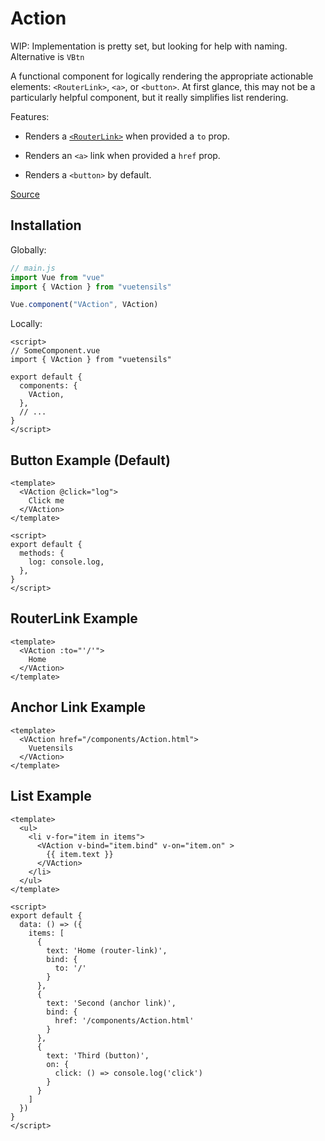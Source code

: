 # Action

WIP: Implementation is pretty set, but looking for help with naming. Alternative is `VBtn`

A functional component for logically rendering the appropriate actionable elements: `<RouterLink>`, `<a>`, or `<button>`. At first glance, this may not be a particularly helpful component, but it really simplifies list rendering.

Features:

- Renders a [`<RouterLink>`](https://router.vuejs.org/api/#router-link) when provided a `to` prop.

- Renders an `<a>` link when provided a `href` prop.
- Renders a `<button>` by default.

[Source](https://github.com/Stegosource/vuetensils/blob/master/src/components/VAction/VAction.vue)

## Installation

Globally:

```js
// main.js
import Vue from "vue"
import { VAction } from "vuetensils"

Vue.component("VAction", VAction)
```

Locally:

```vue
<script>
// SomeComponent.vue
import { VAction } from "vuetensils"

export default {
  components: {
    VAction,
  },
  // ...
}
</script>
```

## Button Example (Default)

```vue live
<template>
  <VAction @click="log">
    Click me
  </VAction>
</template>

<script>
export default {
  methods: {
    log: console.log,
  },
}
</script>
```

## RouterLink Example

```vue live
<template>
  <VAction :to="'/'">
    Home
  </VAction>
</template>
```

## Anchor Link Example

```vue live
<template>
  <VAction href="/components/Action.html">
    Vuetensils
  </VAction>
</template>
```

## List Example

```vue live
<template>
  <ul>
    <li v-for="item in items">
      <VAction v-bind="item.bind" v-on="item.on" >
        {{ item.text }}
      </VAction>
    </li>
  </ul>
</template>

<script>
export default {
  data: () => ({
    items: [
      {
        text: 'Home (router-link)',
        bind: {
          to: '/'
        }
      },
      {
        text: 'Second (anchor link)',
        bind: {
          href: '/components/Action.html'
        }
      },
      {
        text: 'Third (button)',
        on: {
          click: () => console.log('click')
        }
      }
    ]
  })
}
</script>
```
